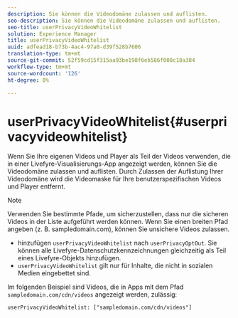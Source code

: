 ```yaml
---
description: Sie können die Videodomäne zulassen und auflisten.
seo-description: Sie können die Videodomäne zulassen und auflisten.
seo-title: userPrivacyVideoWhitelist
solution: Experience Manager
title: userPrivacyVideoWhitelist
uuid: adfead18-b73b-4ac4-97a0-d39f528b7606
translation-type: tm+mt
source-git-commit: 52f59cd15f315aa93be198f6eb586f008c18a384
workflow-type: tm+mt
source-wordcount: '126'
ht-degree: 0%

---
```



# userPrivacyVideoWhitelist{#userprivacyvideowhitelist}

Wenn Sie Ihre eigenen Videos und Player als Teil der Videos verwenden, die in einer Livefyre-Visualisierungs-App angezeigt werden, können Sie die Videodomäne zulassen und auflisten. Durch Zulassen der Auflistung Ihrer Videodomäne wird die Videomaske für Ihre benutzerspezifischen Videos und Player entfernt.

>[!NOTE]
>
>Verwenden Sie bestimmte Pfade, um sicherzustellen, dass nur die sicheren Videos in der Liste aufgeführt werden können. Wenn Sie einen breiten Pfad angeben (z. B. sampledomain.com), können Sie unsichere Videos zulassen.

* hinzufügen `userPrivacyVideoWhitelist` nach `userPrivacyOptOut`. Sie können alle Livefyre-Datenschutzkennzeichnungen gleichzeitig als Teil eines Livefyre-Objekts hinzufügen.
* `userPrivacyVideoWhitelist` gilt nur für Inhalte, die nicht in sozialen Medien eingebettet sind.

Im folgenden Beispiel sind Videos, die in Apps mit dem Pfad `sampledomain.com/cdn/videos` angezeigt werden, zulässig:

```
userPrivacyVideoWhitelist: ["sampledomain.com/cdn/videos"]
```
